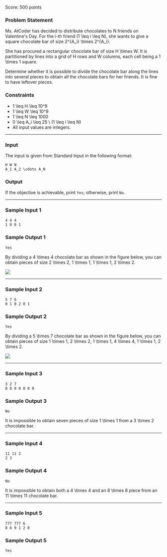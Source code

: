 Score: 500 points

### Problem Statement

Ms. AtCoder has decided to distribute chocolates to N friends on Valentine's Day. For the i-th friend (1 \leq i \leq N), she wants to give a square chocolate bar of size 2^{A\_i} \times 2^{A\_i}.

She has procured a rectangular chocolate bar of size H \times W. It is partitioned by lines into a grid of H rows and W columns, each cell being a 1 \times 1 square.

Determine whether it is possible to divide the chocolate bar along the lines into several pieces to obtain all the chocolate bars for her friends. It is fine to have leftover pieces.

### Constraints

* 1 \leq H \leq 10^9
* 1 \leq W \leq 10^9
* 1 \leq N \leq 1000
* 0 \leq A\_i \leq 25 \ (1 \leq i \leq N)
* All input values are integers.

---

### Input

The input is given from Standard Input in the following format:

```
H W N
A_1 A_2 \cdots A_N
```

### Output

If the objective is achievable, print `Yes`; otherwise, print `No`.

---

### Sample Input 1

```
4 4 4
1 0 0 1
```

### Sample Output 1

```
Yes
```

By dividing a 4 \times 4 chocolate bar as shown in the figure below, you can obtain pieces of size 2 \times 2, 1 \times 1, 1 \times 1, 2 \times 2.

![ ](https://img.atcoder.jp/arc172/46f487245ec72edd225e4e6b36cb7600.png)

---

### Sample Input 2

```
5 7 6
0 1 0 2 0 1
```

### Sample Output 2

```
Yes
```

By dividing a 5 \times 7 chocolate bar as shown in the figure below, you can obtain pieces of size 1 \times 1, 2 \times 2, 1 \times 1, 4 \times 4, 1 \times 1, 2 \times 2.

![ ](https://img.atcoder.jp/arc172/4c2ab4192df6687b23e2d68d318868bb.png)

---

### Sample Input 3

```
3 2 7
0 0 0 0 0 0 0
```

### Sample Output 3

```
No
```

It is impossible to obtain seven pieces of size 1 \times 1 from a 3 \times 2 chocolate bar.

---

### Sample Input 4

```
11 11 2
2 3
```

### Sample Output 4

```
No
```

It is impossible to obtain both a 4 \times 4 and an 8 \times 8 piece from an 11 \times 11 chocolate bar.

---

### Sample Input 5

```
777 777 6
8 6 9 1 2 0
```

### Sample Output 5

```
Yes
```